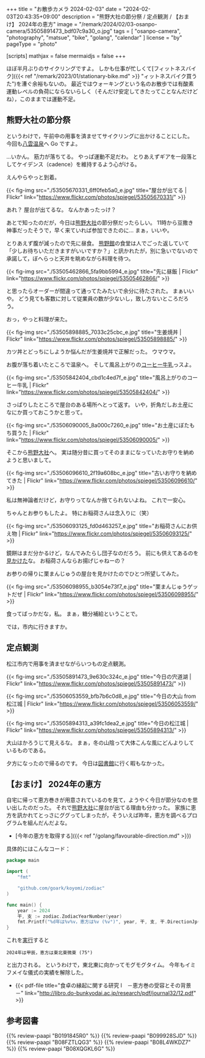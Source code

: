+++
title = "お散歩カメラ 2024-02-03"
date =  "2024-02-03T20:43:35+09:00"
description = "熊野大社の節分祭 / 定点観測 / 【おまけ】 2024年の恵方"
image = "/remark/2024/02/03-osanpo-camera/53505891473_bdf07c9a30_o.jpg"
tags = [ "osanpo-camera", "photography", "matsue", "bike", "golang", "calendar" ]
license = "by"
pageType = "photo"

[scripts]
  mathjax = false
  mermaidjs = false
+++

ほぼ半月ぶりのサイクリングですよ。
しかも仕事が忙しくて[フィットネスバイク]({{< ref "/remark/2023/01/stationary-bike.md" >}} "ィットネスバイク買うた")を漕ぐ余裕もないの。
最近ではウォーキングという名のお散歩では有酸素運動レベルの負荷にならないらしく（そんだけ安定してきたってことなんだけどね），このままでは運動不足。

## 熊野大社の節分祭

というわけで，午前中の用事を済ませてサイクリングに出かけることにした。
今回も[八雲温泉][八雲温泉ゆうあい熊野館]へ Go ですよ。

...いかん。
筋力が落ちてる。
やっぱ運動不足だわ。
とりあえずギアを一段落としてケイデンス（cadence）を維持するよう心がける。

えんやらやっと到着。

{{< fig-img src="./53505670331_6ff0feb5a0_e.jpg" title="屋台が出てる | Flickr" link="https://www.flickr.com/photos/spiegel/53505670331/" >}}

あれ？ 屋台が出てるな。
なんかあったっけ？

あとで知ったのだが，今日は[熊野大社]の節分祭だったらしい。
11時から豆撒き神事だったそうで，早く来ていれば参加できたのに... まぁ，いいや。

とりあえず腹が減ったので先に昼食。
[熊野館][八雲温泉ゆうあい熊野館]の食堂は人でごった返していて「少しお待ちいただきますがいいですか？」と訊かれたが，別に急いでないので承諾して，ぼへらっと天井を眺めながら料理を待つ。

{{< fig-img src="./53505462866_5fa9bb5994_e.jpg" title="先に昼飯 | Flickr" link="https://www.flickr.com/photos/spiegel/53505462866/" >}}

と思ったらオーダーが間違って通ってたみたいで余分に待たされた。
まぁいいや。
どう見ても客数に対して従業員の数が少ないし，致し方ないところだろう。

おっ，やっと料理が来た。

{{< fig-img src="./53505898885_7033c25cbc_e.jpg" title="生姜焼丼 | Flickr" link="https://www.flickr.com/photos/spiegel/53505898885/" >}}

カツ丼とどっちにしようか悩んだが生姜焼丼で正解だった。
ウマウマ。

お腹が落ち着いたところで温泉へ。
そして風呂上がりの[コーヒー牛乳][木次乳業]っスよ。

{{< fig-img src="./53505842404_cbd1c4ed7f_e.jpg" title="風呂上がりのコーヒー牛乳 | Flickr" link="https://www.flickr.com/photos/spiegel/53505842404/" >}}

さっぱりしたところで屋台のある場所へとって返す。
いや，折角だしお土産になにか買っておこうかと思って。

{{< fig-img src="./53506090005_8a000c7260_e.jpg" title="お土産にぼたもち買うた | Flickr" link="https://www.flickr.com/photos/spiegel/53506090005/" >}}

そこから[熊野大社]へ。
実は随分昔に買ってそのままになっていたお守りを納めようと思いまして。

{{< fig-img src="./53506096610_2f19a608bc_e.jpg" title="古いお守りを納めてきた | Flickr" link="https://www.flickr.com/photos/spiegel/53506096610/" >}}

私は無神論者だけど，お守りってなんか捨てられないよね。
これで一安心。

ちゃんとお参りもしたよ。
特にお稲荷さんは念入りに（笑）

{{< fig-img src="./53506093125_fd0d463257_e.jpg" title="お稲荷さんにお供え物 | Flickr" link="https://www.flickr.com/photos/spiegel/53506093125/" >}}

鏡餅はまだ分かるけど，なんでみたらし団子なのだろう。
前にも供えてあるのを[見かけた](https://www.flickr.com/photos/spiegel/53290430252/ "賽銭箱にみたらし団子が供えてあるｗ | Flickr")な。
お稲荷さんならお揚げじゃねーの？

お参りの帰りに栗まんじゅうの屋台を見かけたのでひとつ所望してみた。

{{< fig-img src="./53506098955_b3054e73f7_e.jpg" title="栗まんじゅうゲットだぜ | Flickr" link="https://www.flickr.com/photos/spiegel/53506098955/" >}}

食ってばっかだな，私。
まぁ，糖分補給ということで。

では，市内に行きますか。

## 定点観測

松江市内で用事を済ませながらいつもの定点観測。

{{< fig-img src="./53505891473_9e630c324c_e.jpg" title="今日の宍道湖 | Flickr" link="https://www.flickr.com/photos/spiegel/53505891473/" >}}

{{< fig-img src="./53506053559_bfb7b6c0d8_e.jpg" title="今日の大山 from 松江城 | Flickr" link="https://www.flickr.com/photos/spiegel/53506053559/" >}}

{{< fig-img src="./53505894313_a39fc1dea2_e.jpg" title="今日の松江城 | Flickr" link="https://www.flickr.com/photos/spiegel/53505894313/" >}}

大山はかろうじて見えるな。
まぁ，冬の山陰って大体こんな風にどんよりしているものである。

夕方になったので帰るのです。
今日は[図書館][島根県立図書館]に行く暇もなかった。

## 【おまけ】 2024年の恵方

自宅に帰って恵方巻きが用意されているのを見て，ようやく今日が節分なのを思い出したのだった。
それで[熊野大社]に屋台が出てる理由も分かった。
家族に恵方を訊かれてとっさにググってしまったが，そういえば昨年，恵方を調べるプログラムを組んだんだよな。

- [今年の恵方を取得する]({{< ref "/golang/favourable-direction.md" >}})

具体的にはこんなコード：

```go
package main

import (
    "fmt"

    "github.com/goark/koyomi/zodiac"
)

func main() {
    year := 2024
    干, 支 := zodiac.ZodiacYearNumber(year)
    fmt.Printf("%d年は%v%v，恵方は%v (%v°)", year, 干, 支, 干.DirectionJp(), 干.Direction())
}
```

これを[実行](https://go.dev/play/p/RTSMS6wZXh7 "Go Playground - The Go Programming Language")すると

```text
2024年は甲辰，恵方は東北東微東 (75°)
```

と出力される。
というわけで，東北東に向かってモグモグタイム。
今年もイミフメイな儀式の実績を解除した。

- {{< pdf-file title="食卓の縁起に関する研究 I　－恵方巻の受容とその背景－" link="http://libro.do-bunkyodai.ac.jp/research/pdf/journal32/12.pdf" >}}

[熊野大社]: http://www.kumanotaisha.or.jp/ "出雲國一之宮　熊野大社"
[八雲温泉ゆうあい熊野館]: https://www.kumanokan.jp/ "八雲温泉ゆうあい熊野館"
[木次乳業]: https://www.kisuki-milk.co.jp/ "木次乳業"
[島根県立図書館]: https://www.library.pref.shimane.lg.jp/ "島根県立図書館"

## 参考図書

{{% review-paapi "B0191845R0" %}} <!-- 鉄道が変えた社寺参詣 -->
{{% review-paapi "B099928SJD" %}} <!-- プログラミング言語Go -->
{{% review-paapi "B08FZTLQG3" %}} <!-- フィットネスバイク -->
{{% review-paapi "B08L4WKDZ7" %}} <!-- PowerShot ZOOM -->
{{% review-paapi "B08XQGKL6G" %}} <!-- ぐだふわエブリデー -->
